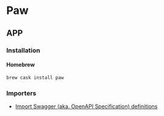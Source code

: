# Paw

## APP

### Installation

#### Homebrew

```sh
brew cask install paw
```

### Importers

- [Import Swagger (aka. OpenAPI Specification) definitions](https://paw.cloud/docs/import/swagger)
